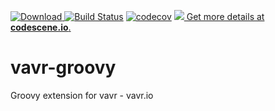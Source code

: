 [ ![Download](https://api.bintray.com/packages/timic/generic/vavr-groovy/images/download.svg) ](https://bintray.com/timic/generic/vavr-groovy/_latestVersion) [![Build Status](https://travis-ci.org/timic/vavr-groovy.svg?branch=master)](https://travis-ci.org/timic/vavr-groovy) [![codecov](https://codecov.io/gh/timic/vavr-groovy/branch/master/graph/badge.svg)](https://codecov.io/gh/timic/vavr-groovy) [![](http://codescene.io/projects/2400/status.svg) Get more details at **codescene.io**.](http://codescene.io/projects/2400/jobs/latest-successful/results)

# vavr-groovy
Groovy extension for vavr - vavr.io
